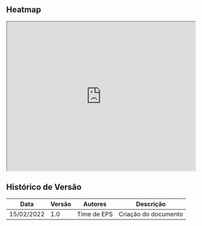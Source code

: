 ## Heatmap

<iframe src="https://docs.google.com/spreadsheets/d/e/2PACX-1vR0BPvOLtZ-2u3zrpgWZo_oNcTNpR8VVDGsuaRlEyTo2kqGe5_45ZOh_7urhx_Zug/pubhtml?widget=true&amp;headers=false" width="100%" height="400px"></iframe>

## Histórico de Versão

| Data       | Versão | Autores     | Descrição            |
| ---------- | ------ | ----------- | -------------------- |
| 15/02/2022 | 1.0    | Time de EPS | Criação do documento |
